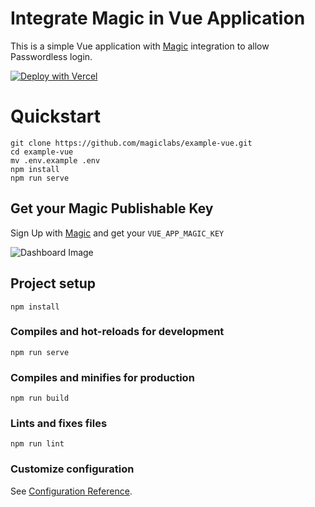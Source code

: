 # Integrate Magic in Vue Application

This is a simple Vue application with [Magic](https://magic.link/) integration to allow Passwordless login.

[![Deploy with Vercel](https://vercel.com/button)](https://vercel.com/new/git/external?repository-url=https%3A%2F%2Fgithub.com%2Fmagiclabs%2Fexample-vue&env=VUE_APP_MAGIC_KEY)

# Quickstart

```
git clone https://github.com/magiclabs/example-vue.git
cd example-vue
mv .env.example .env
npm install
npm run serve
```

## Get your Magic Publishable Key

Sign Up with [Magic](https://dashboard.magic.link/signup) and get your `VUE_APP_MAGIC_KEY`

![Dashboard Image](https://dev-to-uploads.s3.amazonaws.com/i/fnjqvscslu11ih87p94t.png)

## Project setup

```
npm install
```

### Compiles and hot-reloads for development

```
npm run serve
```

### Compiles and minifies for production

```
npm run build
```

### Lints and fixes files

```
npm run lint
```

### Customize configuration

See [Configuration Reference](https://cli.vuejs.org/config/).
